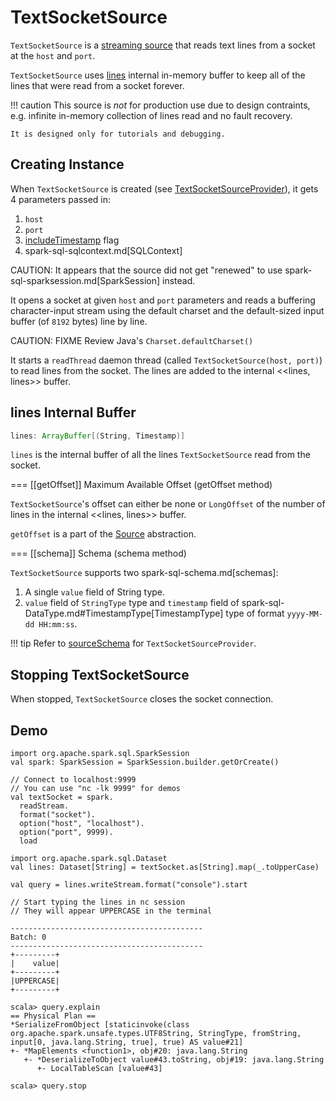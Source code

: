 # TextSocketSource

`TextSocketSource` is a [streaming source](../../Source.md) that reads text lines from a socket at the `host` and `port`.

`TextSocketSource` uses [lines](#lines) internal in-memory buffer to keep all of the lines that were read from a socket forever.

!!! caution
    This source is *not* for production use due to design contraints, e.g. infinite in-memory collection of lines read and no fault recovery.

    It is designed only for tutorials and debugging.

## Creating Instance

When `TextSocketSource` is created (see [TextSocketSourceProvider](TextSocketSourceProvider.md#createSource)), it gets 4 parameters passed in:

1. `host`
2. `port`
3. [includeTimestamp](TextSocketSourceProvider.md#includeTimestamp) flag
4. spark-sql-sqlcontext.md[SQLContext]

CAUTION: It appears that the source did not get "renewed" to use spark-sql-sparksession.md[SparkSession] instead.

It opens a socket at given `host` and `port` parameters and reads a buffering character-input stream using the default charset and the default-sized input buffer (of `8192` bytes) line by line.

CAUTION: FIXME Review Java's `Charset.defaultCharset()`

It starts a `readThread` daemon thread (called `TextSocketSource(host, port)`) to read lines from the socket. The lines are added to the internal <<lines, lines>> buffer.

## <span id="lines"> lines Internal Buffer

```scala
lines: ArrayBuffer[(String, Timestamp)]
```

`lines` is the internal buffer of all the lines `TextSocketSource` read from the socket.

=== [[getOffset]] Maximum Available Offset (getOffset method)

``TextSocketSource``'s offset can either be none or `LongOffset` of the number of lines in the internal <<lines, lines>> buffer.

`getOffset` is a part of the [Source](Source.md#getOffset) abstraction.

=== [[schema]] Schema (schema method)

`TextSocketSource` supports two spark-sql-schema.md[schemas]:

1. A single `value` field of String type.
2. `value` field of `StringType` type and `timestamp` field of spark-sql-DataType.md#TimestampType[TimestampType] type of format `yyyy-MM-dd HH:mm:ss`.

!!! tip
    Refer to [sourceSchema](TextSocketSourceProvider.md#sourceSchema) for `TextSocketSourceProvider`.

## <span id="stop"> Stopping TextSocketSource

When stopped, `TextSocketSource` closes the socket connection.

## Demo

```text
import org.apache.spark.sql.SparkSession
val spark: SparkSession = SparkSession.builder.getOrCreate()

// Connect to localhost:9999
// You can use "nc -lk 9999" for demos
val textSocket = spark.
  readStream.
  format("socket").
  option("host", "localhost").
  option("port", 9999).
  load

import org.apache.spark.sql.Dataset
val lines: Dataset[String] = textSocket.as[String].map(_.toUpperCase)

val query = lines.writeStream.format("console").start

// Start typing the lines in nc session
// They will appear UPPERCASE in the terminal

-------------------------------------------
Batch: 0
-------------------------------------------
+---------+
|    value|
+---------+
|UPPERCASE|
+---------+

scala> query.explain
== Physical Plan ==
*SerializeFromObject [staticinvoke(class org.apache.spark.unsafe.types.UTF8String, StringType, fromString, input[0, java.lang.String, true], true) AS value#21]
+- *MapElements <function1>, obj#20: java.lang.String
   +- *DeserializeToObject value#43.toString, obj#19: java.lang.String
      +- LocalTableScan [value#43]

scala> query.stop
```
